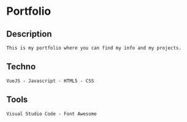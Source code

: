 # Portfolio

## Description
```
This is my portfolio where you can find my info and my projects.
```

## Techno
```
VueJS - Javascript - HTML5 - CSS 
```

## Tools
```
Visual Studio Code - Font Awesome
```
